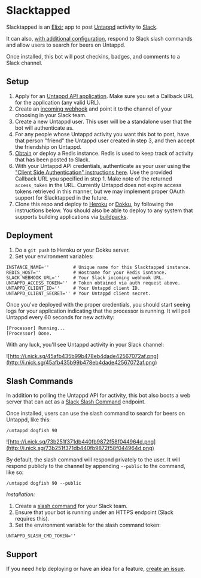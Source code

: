 # Slacktapped

Slacktapped is an <a href="http://elixir-lang.org/">Elixir</a> app to post
<a href="https://untappd.com/">Untappd</a> activity to
<a href="https://slack.com/">Slack</a>.

It can also, <a href="#slash-commands">with additional configuration</a>,
respond to Slack slash commands and allow users to search for beers on Untappd.

Once installed, this bot will post checkins, badges, and comments to a Slack
channel.

## Setup

1. Apply for an <a href="https://untappd.com/api/">Untappd API application</a>.
   Make sure you set a Callback URL for the application (any valid URL).
2. Create an <a href="https://api.slack.com/incoming-webhooks">incoming webhook</a>
   and point it to the channel of your choosing in your Slack team.
3. Create a new Untappd user. This user will be a standalone user that the bot
   will authenticate as.
4. For any people whose Untappd activity you want this bot to post, have that
   person "friend" the Untappd user created in step 3, and then accept the
   friendship on Untappd.
5. <a href="https://redislabs.com/redis-cloud">Obtain</a> or deploy a Redis
   instance. Redis is used to keep track of activity that has been posted to
   Slack.
6. With your Untappd API credentials, authenticate as your user using the
   <a href="https://untappd.com/api/docs#authentication">"Client Side Authentication" instructions here</a>.
   Use the provided Callback URL you specified in step 1. Make note of the
   returned `access_token` in the URL. Currently Untappd does not expire access
   tokens retrieved in this manner, but we may implement proper OAuth support
   for Slacktapped in the future.
7. Clone this repo and deploy to <a href="https://www.heroku.com/">Heroku</a>
   or <a href="http://dokku.viewdocs.io/dokku/">Dokku</a>, by following the
   instructions below. You should also be able to deploy to any system that
   supports building applications via <a href="https://devcenter.heroku.com/articles/buildpacks">buildpacks</a>.

## Deployment

1. Do a `git push` to Heroku or your Dokku server.
2. Set your environment variables:

```
INSTANCE_NAME=''         # Unique name for this Slacktapped instance.
REDIS_HOST=''            # Hostname for your Redis isntance.
SLACK_WEBHOOK_URL=''     # Your Slack incoming webhook URL.
UNTAPPD_ACCESS_TOKEN=''  # Token obtained via auth request above.
UNTAPPD_CLIENT_ID=''     # Your Untappd client ID.
UNTAPPD_CLIENT_SECRET='' # Your Untappd client secret.
```

Once you've deployed with the proper credentials, you should start seeing logs
for your application indicating that the processor is running. It will poll
Untappd every 60 seconds for new activity:

```
[Processor] Running...
[Processor] Done.
```

With any luck, you'll see Untappd activity in your Slack channel:

![http://i.nick.sg/45afb435b99b478eb4dade42567072af.png](http://i.nick.sg/45afb435b99b478eb4dade42567072af.png)

## Slash Commands

In addition to polling the Untappd API for activity, this bot also boots a web
server that can act as a
<a href="https://api.slack.com/slash-commands">Slack Slash Command</a> endpoint.

Once installed, users can use the slash command to search for beers on Untappd,
like this:

```
/untappd dogfish 90
```

![http://i.nick.sg/73b251f371db440fb9872f58f044964d.png](http://i.nick.sg/73b251f371db440fb9872f58f044964d.png)

By default, the slash command will respond privately to the user. It will
respond publicly to the channel by appending `--public` to the command, like so:

```
/untappd dogfish 90 --public
```

*Installation:*

1. Create a <a href="https://api.slack.com/slash-commands">slash command</a> for
   your Slack team.
2. Ensure that your bot is running under an HTTPS endpoint (Slack requires this).
3. Set the environment variable for the slash command token:

```
UNTAPPD_SLASH_CMD_TOKEN=''
```

## Support

If you need help deploying or have an idea for a feature,
<a href="https://github.com/nicksergeant/slacktapped/issues/new">create an issue</a>.
